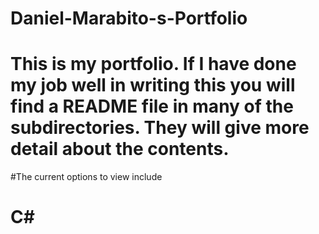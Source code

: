# Daniel-Marabito-s-Portfolio
# This is my portfolio. If I have done my job well in writing this you will find a README file in many of the subdirectories. They will give more detail about the contents.

#The current options to view include
# C#
